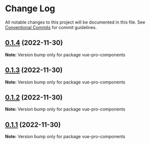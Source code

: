 # Change Log

All notable changes to this project will be documented in this file.
See [Conventional Commits](https://conventionalcommits.org) for commit guidelines.

## [0.1.4](https://github.com/cumt-robin/vue-pro-components/compare/vue-pro-components@0.1.3...vue-pro-components@0.1.4) (2022-11-30)

**Note:** Version bump only for package vue-pro-components

## [0.1.3](https://github.com/cumt-robin/vue-pro-components/compare/vue-pro-components@0.1.2...vue-pro-components@0.1.3) (2022-11-30)

**Note:** Version bump only for package vue-pro-components

## [0.1.2](https://github.com/cumt-robin/vue-pro-components/compare/vue-pro-components@0.1.1...vue-pro-components@0.1.2) (2022-11-30)

**Note:** Version bump only for package vue-pro-components

## [0.1.1](https://github.com/cumt-robin/vue-pro-components/compare/vue-pro-components@0.1.0...vue-pro-components@0.1.1) (2022-11-30)

**Note:** Version bump only for package vue-pro-components
